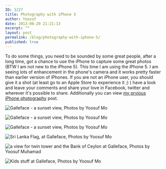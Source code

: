 ```yaml
---
ID: 1227
title: Photography with iPhone 5
author: Yoosuf
date: 2013-06-20 21:21:13
excerpt: ""
layout: post
permalink: /blog/photography-with-iphone-5/
published: true
---
```

To do some things, you need to be sounded by some great people, after a long time, got a chance to use the iPhone to capture some great photos (BTW I am not new to the iPhone 5). This time I am using the iPhone 5. I am seeing lots of enhancement in the phone's camera and it works pretty faster than earlier version of iPhones. If you are not an iPhone user, you should give it a shot (at least go to an Apple Store to experience it ;) ) have a look and leave your comments and share your love in Facebook, twitter and wherever it's possible to share. Additionally you can view [my prvious iPhone photography](http://yoosuf.co/blog/yoosuf-iphone-photography) post.

![Galleface - a sunset view, Photos by Yoosuf Mo](http://s3.amazonaws.com/yoosuf.me/wp-content/uploads/2013/06/20130620-211548-1024x768.jpg)



![Galleface - a sunset view, Photos by Yoosuf Mo](http://s3.amazonaws.com/yoosuf.me/wp-content/uploads/2013/06/20130620-211535-1024x768.jpg)



![Galleface - a sunset view, Photos by Yoosuf Mo](http://s3.amazonaws.com/yoosuf.me/wp-content/uploads/2013/06/20130620-211630-1024x768.jpg)



![Sri Lanka Flag, at Galleface, Photos by Yoosuf Mo](http://s3.amazonaws.com/yoosuf.me/wp-content/uploads/2013/06/20130620-211521-1024x768.jpg)



![a view for twin tower and the Bank of Ceylon at Galleface, Photos by Yoosuf Muhamad](http://s3.amazonaws.com/yoosuf.me/wp-content/uploads/2013/06/20130620-211315-1024x768.jpg)



![Kids stuff at Galleface, Photos by Yoosuf Mo](http://s3.amazonaws.com/yoosuf.me/wp-content/uploads/2013/06/20130620-211444-1024x768.jpg)

[^​1]: All above photos were captured with iPhone 5
